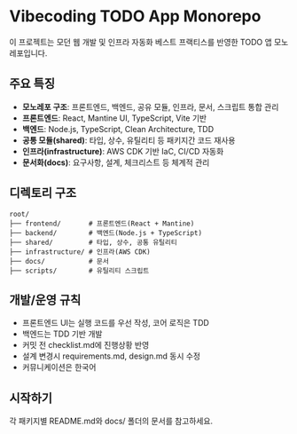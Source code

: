 # Vibecoding TODO App Monorepo

이 프로젝트는 모던 웹 개발 및 인프라 자동화 베스트 프랙티스를 반영한 TODO 앱 모노레포입니다.

## 주요 특징
- **모노레포 구조**: 프론트엔드, 백엔드, 공유 모듈, 인프라, 문서, 스크립트 통합 관리
- **프론트엔드**: React, Mantine UI, TypeScript, Vite 기반
- **백엔드**: Node.js, TypeScript, Clean Architecture, TDD
- **공통 모듈(shared)**: 타입, 상수, 유틸리티 등 패키지간 코드 재사용
- **인프라(infrastructure)**: AWS CDK 기반 IaC, CI/CD 자동화
- **문서화(docs)**: 요구사항, 설계, 체크리스트 등 체계적 관리

## 디렉토리 구조
```
root/
├── frontend/       # 프론트엔드(React + Mantine)
├── backend/        # 백엔드(Node.js + TypeScript)
├── shared/         # 타입, 상수, 공통 유틸리티
├── infrastructure/ # 인프라(AWS CDK)
├── docs/           # 문서
├── scripts/        # 유틸리티 스크립트
```

## 개발/운영 규칙
- 프론트엔드 UI는 실행 코드를 우선 작성, 코어 로직은 TDD
- 백엔드는 TDD 기반 개발
- 커밋 전 checklist.md에 진행상황 반영
- 설계 변경시 requirements.md, design.md 동시 수정
- 커뮤니케이션은 한국어

## 시작하기
각 패키지별 README.md와 docs/ 폴더의 문서를 참고하세요.
